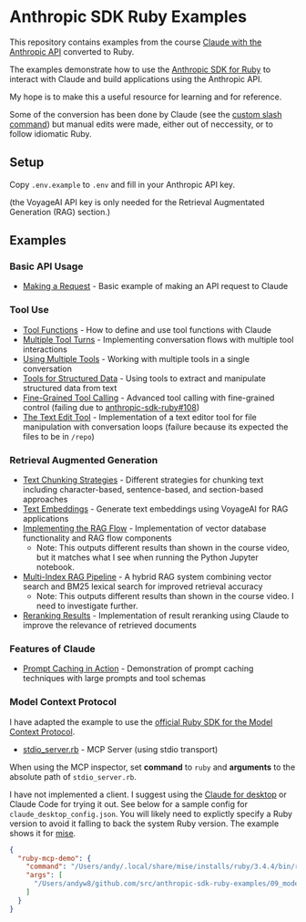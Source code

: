 # Anthropic SDK Ruby Examples

This repository contains examples from the course [Claude with the Anthropic API](https://anthropic.skilljar.com/claude-with-the-anthropic-api/) converted to Ruby.

The examples demonstrate how to use the [Anthropic SDK for Ruby](https://github.com/anthropics/anthropic-sdk-ruby) to interact with Claude and build applications using the Anthropic API.

My hope is to make this a useful resource for learning and for reference.

Some of the conversion has been done by Claude (see the [custom slash command](/.claude/commands/convert.md)) but manual edits were made, either out of neccessity, or to follow idiomatic Ruby.

## Setup

Copy `.env.example` to `.env` and fill in your Anthropic API key.

(the VoyageAI API key is only needed for the Retrieval Augmentated Generation (RAG) section.)

## Examples

### Basic API Usage
- [Making a Request](03_accessing_claude_with_the_api/03_making_a_request) - Basic example of making an API request to Claude

### Tool Use
- [Tool Functions](06_tool_use_with_claude/03_tool_functions) - How to define and use tool functions with Claude
- [Multiple Tool Turns](06_tool_use_with_claude/08_implementing_multiple_turns) - Implementing conversation flows with multiple tool interactions
- [Using Multiple Tools](06_tool_use_with_claude/09_using_multiple_tools) - Working with multiple tools in a single conversation
- [Tools for Structured Data](06_tool_use_with_claude/11_tools_for_structured_data) - Using tools to extract and manipulate structured data from text
- [Fine-Grained Tool Calling](06_tool_use_with_claude/12_fine_grained_tool_calling) - Advanced tool calling with fine-grained control (failing due to [anthropic-sdk-ruby#108](https://github.com/anthropics/anthropic-sdk-ruby/issues/108))
- [The Text Edit Tool](06_tool_use_with_claude/13_the_text_edit_tool) - Implementation of a text editor tool for file manipulation with conversation loops (failure because its expected the files to be in `/repo`)

### Retrieval Augmented Generation
- [Text Chunking Strategies](07_retrieval_augmented_generation/02_text_chunking_strategies) - Different strategies for chunking text including character-based, sentence-based, and section-based approaches
- [Text Embeddings](07_retrieval_augmented_generation/03_text_embeddings) - Generate text embeddings using VoyageAI for RAG applications
- [Implementing the RAG Flow](07_retrieval_augmented_generation/05_implementing_the_rag_flow) - Implementation of vector database functionality and RAG flow components
  - Note: This outputs different results than shown in the course video, but it matches what I see when running the Python Jupyter notebook.
- [Multi-Index RAG Pipeline](07_retrieval_augmented_generation/07_a_multi_index_rag_pipeline) - A hybrid RAG system combining vector search and BM25 lexical search for improved retrieval accuracy
  - Note: This outputs different results than shown in the course video. I need to investigate further.
- [Reranking Results](07_retrieval_augmented_generation/08_reranking_results) - Implementation of result reranking using Claude to improve the relevance of retrieved documents

### Features of Claude
- [Prompt Caching in Action](08_features_of_claude/07_prompt_caching_in_action) - Demonstration of prompt caching techniques with large prompts and tool schemas

### Model Context Protocol

I have adapted the example to use the [official Ruby SDK for the Model Context Protocol](https://github.com/modelcontextprotocol/ruby-sdk).

- [stdio_server.rb](09_model_context_protocol/stdio_server.rb) - MCP Server (using stdio transport)

When using the MCP inspector, set **command** to `ruby` and **arguments** to the absolute path of `stdio_server.rb`.

I have not implemented a client. I suggest using the [Claude for desktop](https://claude.ai/download) or Claude Code for trying it out. See below for a sample config for `claude_desktop_config.json`. You will likely need to explictly specify a Ruby version to avoid it falling to back the system Ruby version. The example shows it for [mise](https://mise.jdx.dev/lang/ruby.html).

```json
{
  "ruby-mcp-demo": {
    "command": "/Users/andy/.local/share/mise/installs/ruby/3.4.4/bin/ruby",
    "args": [
      "/Users/andyw8/github.com/src/anthropic-sdk-ruby-examples/09_model_context_protocol/stdio_server.rb"
    ]
  }
}
```
